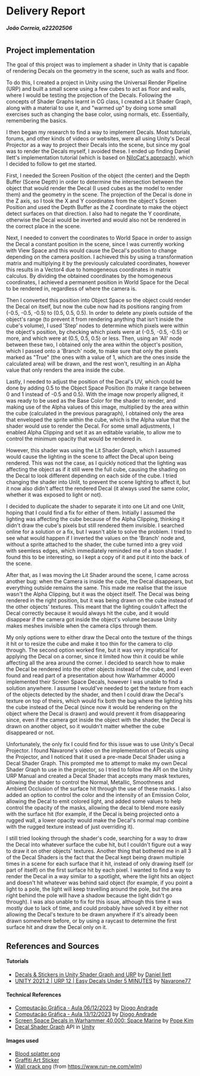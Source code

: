 # Delivery Report

##### João Correia, a22202506
#
#
## Project implementation

The goal of this project was to implement a shader in Unity that is capable of rendering Decals on the geometry in the scene, such as walls and floor.

To do this, I created a project in Unity using the Universal Render Pipeline (URP) and built a small scene using a few cubes to act as floor and walls, where I would be testing the projection of the Decals. Following the concepts of Shader Graphs learnt in CG class, I created a Lit Shader Graph, along with a material to use it, and "warmed up" by doing some small exercises such as changing the base color, using normals, etc. Essentially, remembering the basics.

I then began my research to find a way to implement Decals. Most tutorials, forums, and other kinds of videos or websites, were all using Unity's Decal Projector as a way to project their Decals into the scene, but since my goal was to render the Decals myself, I avoided these. I ended up finding Daniel Ilett's implementation tutorial (which is based on [NiloCat's approach](https://github.com/ColinLeung-NiloCat/UnityURPUnlitScreenSpaceDecalShader)), which I decided to follow to get me started.

First, I needed the Screen Position of the object (the center) and the Depth Buffer (Scene Depth) in order to determine the intersection between the object that would render the Decal (I used cubes as the model to render them) and the geometry in the scene. The projection of the Decal is done in the Z axis, so I took the X and Y coordinates from the object's Screen Position and used the Depth Buffer as the Z coordinate to make the object detect surfaces on that direction. I also had to negate the Y coordinate, otherwise the Decal would be inverted and would also not be rendered in the correct place in the scene. 

Next, I needed to convert the coordinates to World Space in order to assign the Decal a constant position in the scene, since I was currently working with View Space and this would cause the Decal's position to change depending on the camera position. I achieved this by using a transformation matrix and multiplying it by the previously calculated coordinates, however this results in a Vector4 due to homogeneous coordinates in matrix calculus. By dividing the obtained coordinates by the homogeneous coordinates, I achieved a permanent position in World Space for the Decal to be rendered in, regardless of where the camera is. 

Then I converted this position into Object Space so the object could render the Decal on itself, but now the cube now had its positions ranging from (-0.5, -0.5, -0.5) to (0.5, 0.5, 0.5). In order to delete any pixels outside of the object's range (to prevent it from rendering anything that isn't inside the cube's volume), I used 'Step' nodes to determine which pixels were within the object's position, by checking which pixels were at (-0.5, -0.5, -0.5) or more, and which were at (0.5, 0.5, 0.5) or less. Then, using an 'All' node between these two, I obtained only the area within the object's position, which I passed onto a 'Branch' node, to make sure that only the pixels marked as "True" (the ones with a value of 1, which are the ones inside the calculated area) will be drawn, and the rest won't, resulting in an Alpha value that only renders the area inside the cube.

Lastly, I needed to adjust the position of the Decal's UV, which could be done by adding 0.5 to the Object Space Position (to make it range between 0 and 1 instead of -0.5 and 0.5). With the image now properly alligned, it was ready to be used as the Base Color for the shader to render, and making use of the Alpha values of this image, multiplied by the area within the cube (calculated in the previous paragraph), I obtained only the area that enveloped the sprite within the cube, which is the Alpha value that the shader would use to render the Decal. For some small adjustments, I enabled Alpha Clipping and set it as an editable variable, to allow me to control the minimum opacity that would be rendered in.

However, this shader was using the Lit Shader Graph, which I assumed would cause the lighting in the scene to affect the Decal upon being rendered. This was not the case, as I quickly noticed that the lighting was affecting the object as if it still were the full cube, causing the shading on the Decal to look different depending on each side of the cube. I tried changing the shader into Unlit, to prevent the scene lighting to affect it, but it now also didn't affect the rendered Decal (it always used the same color, whether it was exposed to light or not).

I decided to duplicate the shader to separate it into one Lit and one Unlit, hoping that I could find a fix for either of them. Initially I assumed the lighting was affecting the cube because of the Alpha Clipping, thinking it didn't draw the cube's pixels but still rendered them invisible. I searched online for a solution or a fix, but I wasn't able to solve the problem. I tried to see what would happen if I inverted the values on the 'Branch' node and, without a sprite attached to the shader, the cube turned into a grey void with seemless edges, which immediately reminded me of a toon shader. I found this to be interesting, so I kept a copy of it and put it into the back of the scene.

After that, as I was moving the Lit Shader around the scene, I came across another bug: when the Camera is inside the cube, the Decal disappears, but everything outside remains the same. This made me realise that the issue wasn't the Alpha Clipping, but it was the object itself. The Decal was being rendered in the right position, but it was being drawn on the cube instead of the other objects' textures. This meant that the lighting couldn't affect the Decal correctly because it would always hit the cube, and it would disappear if the camera got inside the object's volume because Unity makes meshes invisible when the camera clips through them.

My only options were to either draw the Decal onto the texture of the things it hit or to resize the cube and make it too thin for the camera to clip through. The second option worked fine, but it was very impratical for applying the Decal on a corner, since it limited how thin it could be while affecting all the area around the corner. I decided to search how to make the Decal be rendered into the other objects instead of the cube, and I even found and read part of a presentation about how Warhammer 40000 implemented their Screen Space Decals, however I was unable to find a solution anywhere. I assume I would've needed to get the texture from each of the objects detected by the shader, and then I could draw the Decal's texture on top of theirs, which would fix both the bug where the lighting hits the cube instead of the Decal (since now it would be rendering on the object where the Decal is drawn) and would prevent it from disappearing since, even if the camera got inside the object with the shader, the Decal is drawn on another object, so it wouldn't matter whether the cube disappeared or not.

Unfortunately, the only fix I could find for this issue was to use Unity's Decal Projector. I found Navarone's video on the implementation of Decals using the Projector, and I noticed that it used a pre-made Decal Shader using a Decal Shader Graph. This prompted me to attempt to make my own Decal Shader Graph to use in the projector, so I tried to follow the API on the Unity URP Manual and created a Decal Shader that accepts many mask textures, allowing the shader to control the Normal, Metallic, Smoothness and Ambient Occlusion of the surface hit through the use of these masks. I also added an option to control the color and the intensity of an Emission Color, allowing the Decal to emit colored light, and added some values to help control the opacity of the masks, allowing the decal to blend more easily with the surface hit (for example, if the Decal is being projected onto a rugged wall, a lower opacity would make the Decal's normal map combine with the rugged texture instead of just overriding it).

I still tried looking through the shader's code, searching for a way to draw the Decal into whatever surface the cube hit, but I couldn't figure out a way to draw it on other objects' textures. Another thing that bothered me in all 3 of the Decal Shaders is the fact that the Decal kept being drawn multiple times in a scene for each surface that it hit, instead of only drawing itself (or part of itself) on the first surface hit by each pixel. I wanted to find a way to render the Decal in a way similar to a spotlight, where the light hits an object and doesn't hit whatever was behind said object (for example, if you point a light to a pole, the light will keep travelling around the pole, but the area right behind the pole will have a shadow because the light didn't go through). I was also unable to fix for this issue, although this time it was mostly due to lack of time, and could probably have solved it by either not allowing the Decal's texture to be drawn anywhere if it's already been drawn somewhere before, or by using a raycast to determine the first surface hit and draw the Decal only on it.

## References and Sources

#### Tutorials

- [Decals & Stickers in Unity Shader Graph and URP](https://www.youtube.com/watch?v=f7iO9ernEmM&ab_channel=DanielIlett) by [Daniel Ilett](https://www.youtube.com/@danielilett)
- [UNITY 2021.2 | URP 12 | Easy Decals Under 5 MINUTES](https://www.youtube.com/watch?v=P4HwA-O9vB4&ab_channel=Navarone) by [Navarone77](https://www.youtube.com/@navarone77)

#### Technical References

- [Computação Gráfica - Aula 06/12/2023](https://www.youtube.com/watch?v=W_OeOSBnfUs&ab_channel=DiogoAndrade) by [Diogo Andrade](https://www.youtube.com/@diogoandrade9588)
- [Computação Gráfica - Aula 13/12/2023](https://www.youtube.com/watch?v=j3Fnfhb2z0E&ab_channel=DiogoAndrade) by [Diogo Andrade](https://www.youtube.com/@diogoandrade9588)
- [Screen Space Decals in Warhammer 40,000: Space Marine](https://www.slideshare.net/blindrenderer/screen-space-decals-in-warhammer-40000-space-marine-14699854?fbclid=IwAR2X6yYeWmDiz1Ho4labx3zA3GATpC7fi5qNkzjEj-MYTOBpXnkIsnA3T-A) by [Pope Kim](https://www.slideshare.net/blindrenderer?utm_campaign=profiletracking&utm_medium=sssite&utm_source=ssslideview)
- [Decal Shader Graph](https://docs.unity3d.com/Packages/com.unity.render-pipelines.universal@14.0/manual/decal-shader.html) API in [Unity](https://unity.com/)

#### Images used

- [Blood splatter png](https://pnghq.com/category/blood-splatter-png/)
- [Graffiti Art Sticker](https://www.pinterest.com/pin/771804454888170627/)
- [Wall crack png](https://static.wixstatic.com/media/1f859f_c5364ee8005b457786f284a067cb42a4~mv2.png/v1/fill/w_700,h_700,al_c,q_90,usm_0.66_1.00_0.01,enc_auto/%E2%80%94Pngtree%E2%80%94black%20broken%20wall%20damage%20brick_5476239.png) (from https://www.run-ne.com/wlm)

